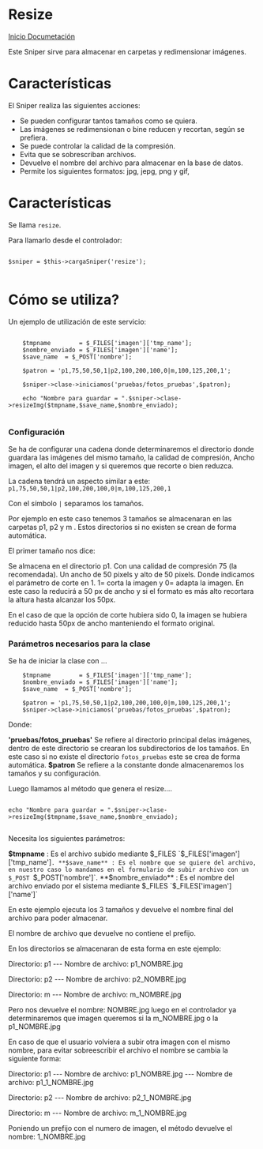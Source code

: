 Resize
========

[Inicio Documetación][1]

Este Sniper sirve para almacenar en carpetas y redimensionar imágenes.

# Características

El Sniper realiza las siguientes acciones:

- Se pueden configurar tantos tamaños como se quiera.
- Las imágenes se redimensionan o bine reducen y recortan, según se prefiera.
- Se puede controlar la calidad de la compresión.
- Evita que se sobrescriban archivos.
- Devuelve el nombre del archivo para almacenar en la base de datos.
- Permite los siguientes formatos: jpg, jepg, png y gif,


# Características

Se llama `resize`.

Para llamarlo desde el controlador:

```

$sniper = $this->cargaSniper('resize');


```

# Cómo se utiliza?

Un ejemplo de utilización de este servicio:

```

	$tmpname 		= $_FILES['imagen']['tmp_name'];
	$nombre_enviado = $_FILES['imagen']['name'];
	$save_name	= $_POST['nombre'];
	
	$patron = 'p1,75,50,50,1|p2,100,200,100,0|m,100,125,200,1';
	
	$sniper->clase->iniciamos('pruebas/fotos_pruebas',$patron);
		
	echo "Nombre para guardar = ".$sniper->clase->resizeImg($tmpname,$save_name,$nombre_enviado);


```



### Configuración

Se ha de configurar una cadena donde determinaremos el directorio donde guardara las imágenes del mismo tamaño, la calidad de compresión, Ancho imagen, el alto del imagen y si queremos que recorte o bien reduzca.

La cadena tendrá un aspecto similar a este: `p1,75,50,50,1|p2,100,200,100,0|m,100,125,200,1`

Con el símbolo `|` separamos los tamaños. 

Por ejemplo en este caso tenemos 3 tamaños se almacenaran en las carpetas p1, p2 y m . Estos directorios si no existen se crean de forma automática.

El primer tamaño nos dice:

Se almacena en el directorio p1.
Con una calidad de compresión 75 (la recomendada).
Un ancho de 50 pixels y alto de 50 pixels.
Donde indicamos el parámetro de corte en 1. 1= corta la imagen y 0= adapta la imagen.
En este caso la reducirá a 50 px de ancho y si el formato es más alto recortara la altura hasta alcanzar los 50px.

En el caso de que la opción de corte hubiera sido 0, la imagen se hubiera reducido hasta 50px de ancho manteniendo el formato original.



### Parámetros necesarios para la clase

Se ha de iniciar la clase con ...

```
	$tmpname 		= $_FILES['imagen']['tmp_name'];
	$nombre_enviado = $_FILES['imagen']['name'];
	$save_name	= $_POST['nombre'];
	
	$patron = 'p1,75,50,50,1|p2,100,200,100,0|m,100,125,200,1';
	$sniper->clase->iniciamos('pruebas/fotos_pruebas',$patron);

```

Donde: 

**'pruebas/fotos_pruebas'** Se refiere al directorio principal delas imágenes, dentro de este directorio se crearan los subdirectorios de los tamaños. En este caso si no existe el directorio `fotos_pruebas` este se crea de forma automática.
**$patron** Se refiere a la constante donde almacenaremos los tamaños y su configuración.


Luego llamamos al método que genera el resize....

```

echo "Nombre para guardar = ".$sniper->clase->resizeImg($tmpname,$save_name,$nombre_enviado);


```

Necesita los siguientes parámetros:

**$tmpname** : Es el archivo subido mediante $_FILES `$_FILES['imagen']['tmp_name']`.
**$save_name** : Es el nombre que se quiere del archivo, en nuestro caso lo mandamos en el formulario de subir archivo con un $_POST `$_POST['nombre']`.
**$nombre_enviado** : Es el nombre del archivo enviado por el sistema mediante $_FILES `$_FILES['imagen']['name']`


En este ejemplo ejecuta los 3 tamaños y devuelve el nombre final del archivo para poder almacenar.

El nombre de archivo que devuelve no contiene el prefijo.

En los directorios se almacenaran de esta forma en este ejemplo:

Directorio: p1
--- Nombre de archivo: p1_NOMBRE.jpg 

Directorio: p2
--- Nombre de archivo: p2_NOMBRE.jpg 

Directorio: m
--- Nombre de archivo: m_NOMBRE.jpg 

Pero nos devuelve el nombre: NOMBRE.jpg luego en el controlador ya determinaremos que imagen queremos si la m_NOMBRE.jpg o la p1_NOMBRE.jpg


En caso de que el usuario volviera a subir otra imagen con el mismo nombre, para evitar sobreescribir el archivo el nombre se cambia  la siguiente forma:

Directorio: p1
--- Nombre de archivo: p1_NOMBRE.jpg 
--- Nombre de archivo: p1_1_NOMBRE.jpg 

Directorio: p2
--- Nombre de archivo: p2_1_NOMBRE.jpg 

Directorio: m
--- Nombre de archivo: m_1_NOMBRE.jpg 

Poniendo un prefijo con el numero de imagen, el método devuelve el nombre: 1_NOMBRE.jpg



[1]: Inicio_Documentacion.md
